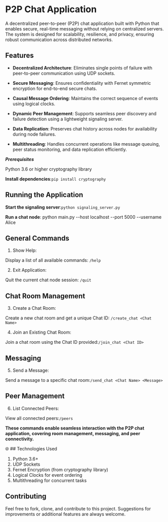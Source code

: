 # P2P Chat Application
A decentralized peer-to-peer (P2P) chat application built with Python that enables secure, real-time messaging without relying on centralized servers. The system is designed for scalability, resilience, and privacy, ensuring robust communication across distributed networks.


## Features

+ **Decentralized Architecture**: Eliminates single points of failure with peer-to-peer communication using UDP sockets.

+ **Secure Messaging**: Ensures confidentiality with Fernet symmetric encryption for end-to-end secure chats.
 
+ **Causal Message Ordering**: Maintains the correct sequence of events using logical clocks.
 
+ **Dynamic Peer Management**: Supports seamless peer discovery and failure detection using a lightweight signaling server.
 
+ **Data Replication**: Preserves chat history across nodes for availability during node failures.
 
+ **Multithreading**: Handles concurrent operations like message queuing, peer status monitoring, and data replication efficiently.

***Prerequisites***

Python 3.6 or higher
cryptography library

**Install dependencies**:```pip install cryptography```

## Running the Application 

**Start the signaling server**:```python signaling_server.py```

**Run a chat node**:
python main.py --host localhost --port 5000 --username Alice

## General Commands
1. Show Help:
   
Display a list of all available commands: ```/help```

2. Exit Application:
   
Quit the current chat node session: ```/quit```

## Chat Room Management
3. Create a Chat Room:
   
Create a new chat room and get a unique Chat ID: ```/create_chat <Chat Name>```

4. Join an Existing Chat Room:
   
Join a chat room using the Chat ID provided:```/join_chat <Chat ID> ```

## Messaging

5. Send a Message:
   
Send a message to a specific chat room:```/send_chat <Chat Name> <Message>```

## Peer Management
6. List Connected Peers:
   
View all connected peers:```/peers```

**These commands enable seamless interaction with the P2P chat application, covering room management, messaging, and peer connectivity.**
 

:globe_with_meridians: ## Technologies Used
1. Python 3.6+
2. UDP Sockets
3. Fernet Encryption (from cryptography library)
4. Logical Clocks for event ordering
5. Multithreading for concurrent tasks

## Contributing
Feel free to fork, clone, and contribute to this project. Suggestions for improvements or additional features are always welcome.

